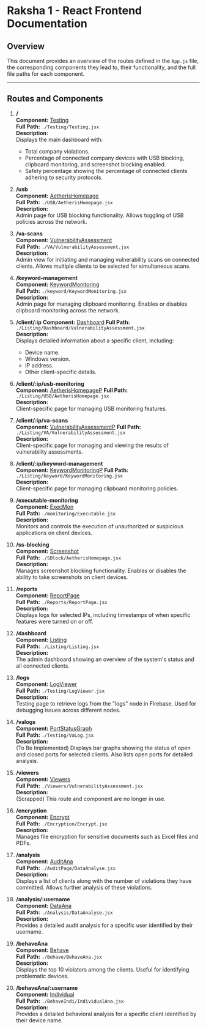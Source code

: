 # Raksha 1 - React Frontend Documentation

## Overview
This document provides an overview of the routes defined in the `App.js` file, the corresponding components they lead to, their functionality, and the full file paths for each component.

---

## Routes and Components

1. **/**  
   **Component:** [Testing](https://github.com/mrunmeumeu/DLP/blob/indepth-documentation/Testing.md)  
   **Full Path:** `./Testing/Testing.jsx`  
   **Description:**  
   Displays the main dashboard with:
   - Total company violations.
   - Percentage of connected company devices with USB blocking, clipboard monitoring, and screenshot blocking enabled.
   - Safety percentage showing the percentage of connected clients adhering to security protocols.

2. **/usb**  
   **Component:** [AetherisHomepage](https://github.com/mrunmeumeu/DLP/blob/indepth-documentation/AetherisHomepage.md)  
   **Full Path:** `./USB/AetherisHomepage.jsx`  
   **Description:**  
   Admin page for USB blocking functionality. Allows toggling of USB policies across the network.

3. **/va-scans**  
   **Component:** [VulnerabilityAssessment](https://github.com/mrunmeumeu/DLP/blob/indepth-documentation/VulnerabilityAssessment.md)  
   **Full Path:** `./VA/VulnerabilityAssessment.jsx`  
   **Description:**  
   Admin view for initiating and managing vulnerability scans on connected clients. Allows multiple clients to be selected for simultaneous scans.

4. **/keyword-management**  
   **Component:** [KeywordMonitoring](https://github.com/mrunmeumeu/DLP/blob/indepth-documentation/KeywordMonitoring.md)  
   **Full Path:** `./keyword/KeywordMonitoring.jsx`  
   **Description:**  
   Admin page for managing clipboard monitoring. Enables or disables clipboard monitoring across the network.

5. **/client/:ip** 
   **Component:** [Dashboard](https://github.com/mrunmeumeu/DLP/blob/indepth-documentation/Dashboard(client_specific).md)  
   **Full Path:** `./Listing/Dashboard/VulnerabilityAssessment.jsx`  
   **Description:**  
   Displays detailed information about a specific client, including:
   - Device name.
   - Windows version.
   - IP address.
   - Other client-specific details.

6. **/client/:ip/usb-monitoring**  
   **Component:** [AetherisHomepageP](https://github.com/mrunmeumeu/DLP/blob/indepth-documentation/AetherisHomepageP(usb_specific).md)  
   **Full Path:** `./Listing/USB/AetherisHomepage.jsx`  
   **Description:**  
   Client-specific page for managing USB monitoring features.

7. **/client/:ip/va-scans**  
   **Component:** [VulnerabilityAssessmentP](https://github.com/mrunmeumeu/DLP/blob/indepth-documentation/VulnerabilityAssessmentP(va_specific).md)  
   **Full Path:** `./Listing/VA/VulnerabilityAssessment.jsx`  
   **Description:**  
   Client-specific page for managing and viewing the results of vulnerability assessments.

8. **/client/:ip/keyword-management**  
   **Component:** [KeywordMonitoringP](https://github.com/mrunmeumeu/DLP/blob/indepth-documentation/KeywordMonitoringP(keyword_specific).md)  
   **Full Path:** `./Listing/keyword/KeywordMonitoring.jsx`  
   **Description:**  
   Client-specific page for managing clipboard monitoring policies.

9. **/executable-monitoring**  
   **Component:** [ExecMon](https://github.com/mrunmeumeu/DLP/blob/indepth-documentation/ExecMon.md)  
   **Full Path:** `./monitoring/Executable.jsx`  
   **Description:**  
   Monitors and controls the execution of unauthorized or suspicious applications on client devices.

10. **/ss-blocking**  
    **Component:** [Screenshot](https://github.com/mrunmeumeu/DLP/blob/indepth-documentation/Screenshot.md)  
    **Full Path:** `./SBlock/AetherisHomepage.jsx`  
    **Description:**  
    Manages screenshot blocking functionality. Enables or disables the ability to take screenshots on client devices.

11. **/reports**  
    **Component:** [ReportPage](https://github.com/mrunmeumeu/DLP/blob/indepth-documentation/ReportPage.md)  
    **Full Path:** `./Reports/ReportPage.jsx`  
    **Description:**  
    Displays logs for selected IPs, including timestamps of when specific features were turned on or off.

12. **/dashboard**  
    **Component:** [Listing](https://github.com/mrunmeumeu/DLP/blob/indepth-documentation/Listing.md)  
    **Full Path:** `./Listing/Listing.jsx`  
    **Description:**  
    The admin dashboard showing an overview of the system's status and all connected clients.

13. **/logs**  
    **Component:** [LogViewer](https://github.com/mrunmeumeu/DLP/blob/indepth-documentation/LogViewer.md)  
    **Full Path:** `./Testing/LogViewer.jsx`  
    **Description:**  
    Testing page to retrieve logs from the "logs" node in Firebase. Used for debugging issues across different nodes.

14. **/valogs**  
    **Component:** [PortStatusGraph](https://github.com/mrunmeumeu/DLP/blob/indepth-documentation/PortStatusGraph.md)  
    **Full Path:** `./Testing/VaLog.jsx`  
    **Description:**  
    (To Be Implemented) Displays bar graphs showing the status of open and closed ports for selected clients. Also lists open ports for detailed analysis.

15. **/viewers**  
    **Component:** [Viewers](https://github.com/mrunmeumeu/DLP/blob/indepth-documentation/Viewers.md)  
    **Full Path:** `./Viewers/VulnerabilityAssessment.jsx`  
    **Description:**  
    (Scrapped) This route and component are no longer in use.

16. **/encryption**  
    **Component:** [Encrypt](https://github.com/mrunmeumeu/DLP/blob/indepth-documentation/Encrypt.md)  
    **Full Path:** `./Encryption/Encrypt.jsx`  
    **Description:**  
    Manages file encryption for sensitive documents such as Excel files and PDFs.

17. **/analysis**  
    **Component:** [AuditAna](https://github.com/mrunmeumeu/DLP/blob/indepth-documentation/AuditAna.md)  
    **Full Path:** `./AuditPage/DataAnalyse.jsx`  
    **Description:**  
    Displays a list of clients along with the number of violations they have committed. Allows further analysis of these violations.

18. **/analysis/:username**  
    **Component:** [DataAna](https://github.com/mrunmeumeu/DLP/blob/indepth-documentation/DataAna.md)  
    **Full Path:** `./Analysis/DataAnalyse.jsx`  
    **Description:**  
    Provides a detailed audit analysis for a specific user identified by their username.

19. **/behaveAna**  
    **Component:** [Behave](https://github.com/mrunmeumeu/DLP/blob/indepth-documentation/Behave.md)  
    **Full Path:** `./Behave/BehaveAna.jsx`  
    **Description:**  
    Displays the top 10 violators among the clients. Useful for identifying problematic devices.

20. **/behaveAna/:username**  
    **Component:** [Individual](https://github.com/mrunmeumeu/DLP/blob/indepth-documentation/Individual.md)  
    **Full Path:** `./BehaveIndi/IndividualAna.jsx`  
    **Description:**  
    Provides a detailed behavioral analysis for a specific client identified by their device name.
